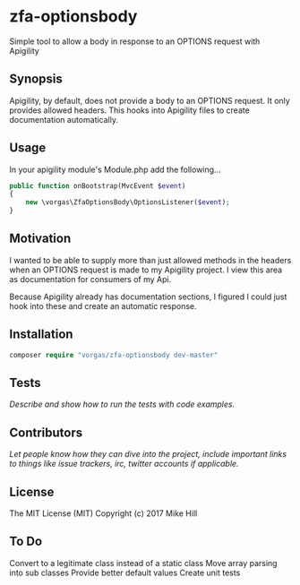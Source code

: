 # zfa-optionsbody

Simple tool to allow a body in response to an OPTIONS request with Apigility

## Synopsis

Apigility, by default, does not provide a body to an OPTIONS request. It
only provides allowed headers. This hooks into Apigility files to create
documentation automatically.

## Usage

In your apigility module's Module.php add the following...
```php
public function onBootstrap(MvcEvent $event)
{
    new \vorgas\ZfaOptionsBody\OptionsListener($event);
}
```

## Motivation

I wanted to be able to supply more than just allowed methods in the headers 
when an OPTIONS request is made to my Apigility project. I view this area as
documentation for consumers of my Api.

Because Apigility already has documentation sections, I figured I could just
hook into these and create an automatic response.

## Installation

```php
composer require "vorgas/zfa-optionsbody dev-master"
```

## Tests

*Describe and show how to run the tests with code examples.*

## Contributors

*Let people know how they can dive into the project, include important links to things like issue trackers, irc, twitter accounts if applicable.*

## License

The MIT License (MIT)
Copyright (c) 2017 Mike Hill

## To Do
Convert to a legitimate class instead of a static class
Move array parsing into sub classes
Provide better default values
Create unit tests
